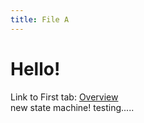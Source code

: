 ```yaml
---
title: File A
---
```


# Hello!

Link to First tab: [Overview](../overview)  
new state machine! testing.....